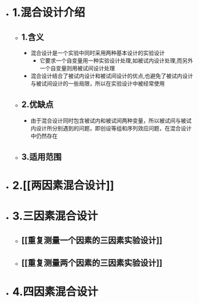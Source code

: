 - # 1.混合设计介绍
	- ## 1.含义
		- 混合设计是一个实验中同时采用两种基本设计的实验设计
			- 它要求一个自变量用一种实验设计处理,如被试内设计处理,而另外一个自变量则用被试间设计处理
		- 混合设计结合了被试内设计和被试间设计的优点,也避免了被试内设计与被试间设计的一些局限，所以在实验设计中被经常使用
	- ## 2.优缺点
		- 由于混合设计同时包含被试内和被试间两种变量，所以被试间与被试内设计所分别遇到的问题，即创设等组和序列效应问题，在混合设计中仍然存在
	- ## 3.适用范围
- # 2.[[两因素混合设计]]
- # 3.三因素混合设计
	- ## [[重复测量一个因素的三因素实验设计]]
	- ## [[重复测量两个因素的三因素实验设计]]
- # 4.四因素混合设计